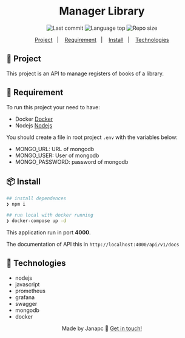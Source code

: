 <div align="center">
  <h1>Manager Library</h1>
  <img alt="Last commit" src="https://img.shields.io/github/last-commit/janapc/manager-library"/>
  <img alt="Language top" src="https://img.shields.io/github/languages/top/janapc/manager-library"/>
  <img alt="Repo size" src="https://img.shields.io/github/repo-size/janapc/manager-library"/>

<a href="#-project">Project</a>&nbsp;&nbsp;&nbsp;|&nbsp;&nbsp;&nbsp;
<a href="#-requirement">Requirement</a>&nbsp;&nbsp;&nbsp;|&nbsp;&nbsp;&nbsp;
<a href="#-install">Install</a>&nbsp;&nbsp;&nbsp;|&nbsp;&nbsp;&nbsp;
<a href="#-technologies">Technologies</a>

</div>

## 💎 Project

This project is an API to manage registers of books of a library.

## 📜 Requirement

To run this project your need to have:

- Docker [Docker](https://www.docker.com/)
- Nodejs [Nodejs](https://nodejs.org/en/)

You should create a file in root project `.env` with the variables below:

- MONGO_URL: URL of mongodb
- MONGO_USER: User of mongodb
- MONGO_PASSWORD: password of mongodb

## 📦 Install

```sh
## install dependences
❯ npm i

## run local with docker running
❯ docker-compose up -d

```

This application run in port **4000**.

The documentation of API this in `http://localhost:4000/api/v1/docs`

## 🚀 Technologies

- nodejs
- javascript
- prometheus
- grafana
- swagger
- mongodb
- docker

<div align="center">

Made by Janapc 🤘 [Get in touch!](https://www.linkedin.com/in/janaina-pedrina/)

</div>
